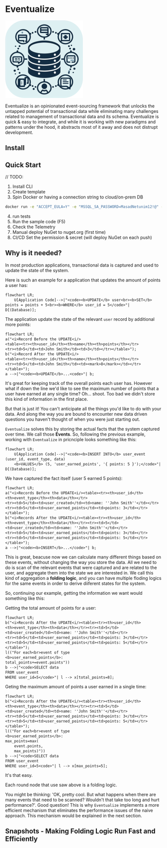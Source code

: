 # Eventualize

<img src="images/eventualize-icon.png" style="max-width: 250px;"/>

Eventualize is an opinionated event-sourcing framework that unlocks the untapped potential of transactional data while eliminating many challenges related to management of transactional data and its schema.
Eventualize is quick & easy to integrate, and while it is working with new paradigms and patterns under the hood, it abstracts most of it away and does not distrupt development.

## Install

## Quick Start

// TODO:

1. Install CLI
2. Create template
3. Spin Docker or having a connection string to cloud/on-prem DB

```bash
docker run -e "ACCEPT_EULA=Y" -e "MSSQL_SA_PASSWORD=MasadNetunim12!@" -p 1433:1433 --name sql --hostname sql -d  mcr.microsoft.com/mssql/server:2022-latest
```

4. run tests
5. Run the sample code (F5)
6. Check the Telemetry
7. Manual deploy NuGet to nuget.org (first time)
8. CI/CD Set the permission & secret (will deploy NuGet on each push)

## Why is it needed?

In most production applications, transactional data is captured and used to update the state of the system.

Here is such an example for a application that updates the amount of points a user has:

```mermaid
flowchart LR;
    U[Application Code]-->|"<code><b>UPDATE</b> user<br><b>SET</b> points = points + 5<br><b>WHERE</b> user_id = 5</code>"| D[(Database)];
```

The application update the state of the relevant `user` record by additional more points:

```mermaid
flowchart LR;
a("<i>Record Before the UPDATE<i/>
<table><tr><th>user_id</th><th>name</th><th>points</th></tr>
<tr><td>5</td><td>John Smith</td><td>3</td></tr></table>");
b("<i>Record After the UPDATE<i/>
<table><tr><th>user_id</th><th>name</th><th>points</th></tr>
<tr><td>5</td><td>John Smith</td><td><mark>8</mark></td></tr></table>");
a -->|"<code><b>UPDATE</b>...<code>"| b;
```

It's great for keeping track of the overall points each user has.
However what if down the line we'd like to see the maximum number of points that a user have earned at any single time?
Oh... shoot. Too bad we didn't store this kind of information in the first place.

But that is just it!
You can't anticipate all the things you'd like to do with your data.
And along the way you are bound to encounter new data driven questions you haven't thought of when you were just starting out.

`Eventualize` solves this by storing the actual facts that the system captured over time. We call those **Events**. So, following the previous example, working with `Eventualize` in pricnciple looks something like this:

```mermaid
flowchart LR;
    U[Application Code]-->|"<code><b>INSERT INTO</b> user_event (user_id, event_type, data)
    <b>VALUES</b> (5, 'user_earned_points', '{ points: 5 }');</code>"| D[(Database)];
```

We have captured the fact itself (user 5 earned 5 points):

```mermaid
flowchart LR;
a("<i>Records Before the UPDATE<i/><table><tr><th>user_id</th><th>event_type</th><th>data</th></tr>
<tr><td>5</td><td>user_created</td><td>name: ''John Smith''</td></tr>
<tr><td>5</td><td>user_earned_points</td><td>points: 3</td></tr></table>");
b("<i>Records After the UPDATE<i/><table><tr><th>user_id</th><th>event_type</th><th>data</th></tr><tr><td>5</td><td>user_created</td><td>name: ''John Smith''</td></tr>
<tr><td>5</td><td>user_earned_points</td><td>points: 3</td></tr>
<tr><td>5</td><td>user_earned_points</td><td>points: 5</td></tr></table>");
a -->|"<code><b>INSERT</b>...</code>"| b;
```

This is great, beacuse now we can calculate many different things based on these events, without changing the way you store the data.
All we need to do is scan of the relevant events that were captured and are related to the user, and aggregate them into the state we are interested in. We call this kind of aggregation a **folding logic**, and you can have multiple floding logics for the same events in order to derive diiferent states for the system.

So, continuing our example, getting the information we want would something like this:

Getting the total amount of points for a user:

```mermaid
flowchart LR;
b("<i>Records After the UPDATE<i/><table><tr><th>user_id</th><th>event_type</th><th>data</th></tr><tr><td>5</td><td>user_created</td><td>name: ''John Smith''</td></tr>
<tr><td>5</td><td>user_earned_points</td><td>points: 3</td></tr>
<tr><td>5</td><td>user_earned_points</td><td>points: 5</td></tr></table>");
l(("For each<br>event of type
<b>user_earned_points</b>:
total_points+=event.points"))
b -->|"<code>SELECT data
FROM user_event
WHERE user_id=5</code>"| l --> x[total_points=8];
```

Geting the maximum amount of points a user earned in a single time:

```mermaid
flowchart LR;
b("<i>Records After the UPDATE<i/><table><tr><th>user_id</th><th>event_type</th><th>data</th></tr><tr><td>5</td><td>user_created</td><td>name: ''John Smith''</td></tr>
<tr><td>5</td><td>user_earned_points</td><td>points: 3</td></tr>
<tr><td>5</td><td>user_earned_points</td><td>points: 5</td></tr></table>");
l(("For each<br>event of type
<b>user_earned_points</b>:
max_points=max(
    event.points,
    max_points)"))
b -->|"<code>SELECT data
FROM user_event
WHERE user_id=5<code>"| l --> x[max_points=5];
```

It's that easy.

Each round node that use saw above is a folding logic.

You might be thinking: 'OK, pretty cool. But what happens when there are many events that need to be scanned? Wouldn't that take too long and hurt performance?'.
Good question!
This is why `Eventualize` implements a more efficient mechanism that eliminates the performance issues of the naive approach.
This mechanism would be explained in the next section.

## Snapshots - Making Folding Logic Run Fast and Efficiently
